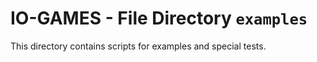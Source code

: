 # IO-GAMES - File Directory **`examples`**

This directory contains scripts for examples and special tests.
